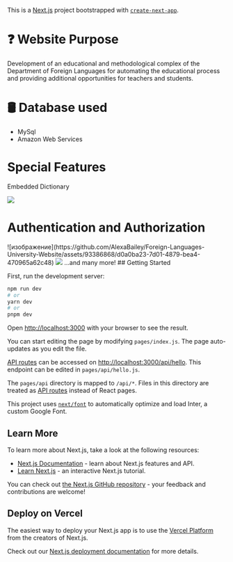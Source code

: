 This is a [Next.js](https://nextjs.org/) project bootstrapped with [`create-next-app`](https://github.com/vercel/next.js/tree/canary/packages/create-next-app).

<h1>❓ Website Purpose</h1>
<p>Development of an educational and methodological complex of the Department of Foreign Languages for automating the educational process and providing additional opportunities for teachers and students.</p>
<h1>🛢️ Database used</h1>
<ul>
<li>MySql</li>
<li>Amazon Web Services</li>
</ul>
<h1>Special Features</h1>
<p>Embedded Dictionary</p>
<img src="https://github.com/AlexaBailey/Foreign-Languages-University-Website/assets/93386868/2bbbb895-b756-4b95-99da-54dc54782b36"/>

<h1>Authentication and Authorization</h1>
 ![изображение](https://github.com/AlexaBailey/Foreign-Languages-University-Website/assets/93386868/d0a0ba23-7d01-4879-bea4-470965a62c48)


<img src="https://ibb.co/8dwffDM"/>
...and many more!
## Getting Started

First, run the development server:

```bash
npm run dev
# or
yarn dev
# or
pnpm dev
```

Open [http://localhost:3000](http://localhost:3000) with your browser to see the result.

You can start editing the page by modifying `pages/index.js`. The page auto-updates as you edit the file.

[API routes](https://nextjs.org/docs/api-routes/introduction) can be accessed on [http://localhost:3000/api/hello](http://localhost:3000/api/hello). This endpoint can be edited in `pages/api/hello.js`.

The `pages/api` directory is mapped to `/api/*`. Files in this directory are treated as [API routes](https://nextjs.org/docs/api-routes/introduction) instead of React pages.

This project uses [`next/font`](https://nextjs.org/docs/basic-features/font-optimization) to automatically optimize and load Inter, a custom Google Font.

## Learn More

To learn more about Next.js, take a look at the following resources:

- [Next.js Documentation](https://nextjs.org/docs) - learn about Next.js features and API.
- [Learn Next.js](https://nextjs.org/learn) - an interactive Next.js tutorial.

You can check out [the Next.js GitHub repository](https://github.com/vercel/next.js/) - your feedback and contributions are welcome!

## Deploy on Vercel

The easiest way to deploy your Next.js app is to use the [Vercel Platform](https://vercel.com/new?utm_medium=default-template&filter=next.js&utm_source=create-next-app&utm_campaign=create-next-app-readme) from the creators of Next.js.

Check out our [Next.js deployment documentation](https://nextjs.org/docs/deployment) for more details.
